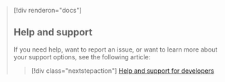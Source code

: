 > [!div renderon="docs"]
> ## Help and support
>
>If you need help, want to report an issue, or want to learn more about your support options, see the following article:
>
> > [!div class="nextstepaction"]
> > [Help and support for developers](https://docs.microsoft.com/azure/active-directory/develop/active-directory-develop-help-support)
